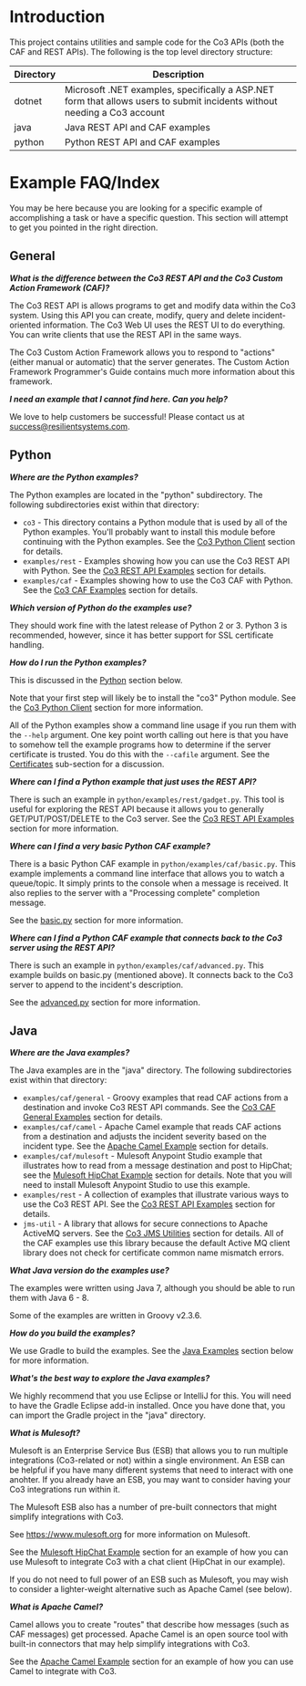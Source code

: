 # Introduction

This project contains utilities and sample code for the Co3 APIs (both the CAF and REST APIs).
The following is the top level directory structure:

 Directory  | Description
 ---------- | -----------
 dotnet     | Microsoft .NET examples, specifically a ASP.NET form that allows users to submit incidents without needing a Co3 account
 java       | Java REST API and CAF examples
 python     | Python REST API and CAF examples

# Example FAQ/Index

You may be here because you are looking for a specific example of accomplishing a task or have a specific question.  This section will attempt to get you pointed in the right direction.

## General ##

***What is the difference between the Co3 REST API and the Co3 Custom Action Framework (CAF)?***

The Co3 REST API is allows programs to get and modify data within the Co3 system.  Using this API you can create, modify, query and delete incident-oriented information.  The Co3 Web UI uses the REST UI to do everything.  You can write clients that use the REST API in the same ways.

The Co3 Custom Action Framework allows you to respond to "actions" (either manual or automatic) that the server generates.  The Custom Action Framework Programmer's Guide contains much more information about this framework.

***I need an example that I cannot find here.  Can you help?***

We love to help customers be successful!  Please contact us at [success@resilientsystems.com](mailto:success@resilientsystems.com).

## Python ##

***Where are the Python examples?***

The Python examples are located in the "python" subdirectory.  The following subdirectories exist within that directory:

* `co3` - This directory contains a Python module that is used by all of the Python examples.  You'll probably want to install this module before continuing with the Python examples.  See the [Co3 Python Client](#co3-python-client-pythonco3-directory) section for details.
* `examples/rest` - Examples showing how you can use the Co3 REST API with Python.  See the [Co3 REST API Examples](#co3-rest-api-examples-pythonexamplesrest-directory) section for details.
* `examples/caf` - Examples showing how to use the Co3 CAF with Python.  See the [Co3 CAF Examples](#caf-examples-pythonexamplescaf-directory) section for details.

***Which version of Python do the examples use?***

They should work fine with the latest release of Python 2 or 3.  Python 3 is recommended, however, since it has better support for SSL certificate handling.

***How do I run the Python examples?***

This is discussed in the [Python](#python-examples-python-directory) section below.  

Note that your first step will likely be to install the "co3" Python module.  See the [Co3 Python Client](#co3-python-client-pythonco3-directory) section for more information.

All of the Python examples show a command line usage if you run them with the `--help` argument.  One key point worth calling out here is that you have to somehow tell the example programs how to determine if the server certificate is trusted.  You do this with the `--cafile` argument.  See the [Certificates](#certificates) sub-section for a discussion.

***Where can I find a Python example that just uses the REST API?***

There is such an example in `python/examples/rest/gadget.py`.  This tool is useful for exploring the REST API because it allows you to generally GET/PUT/POST/DELETE to the Co3 server.  See the [Co3 REST API Examples](#co3-rest-api-examples-pythonexamplesrest-directory) section for more information.

***Where can I find a very basic Python CAF example?***

There is a basic Python CAF example in `python/examples/caf/basic.py`.  This example implements a command line interface that allows you to watch a queue/topic.  It simply prints to the console when a message is received.  It also replies to the server with a "Processing complete" completion message.

See the [basic.py](#basicpy) section for more information.

***Where can I find a Python CAF example that connects back to the Co3 server using the REST API?***

There is such an example in `python/examples/caf/advanced.py`.  This example builds on basic.py (mentioned above).  It connects back to the Co3 server to append to the incident's description.  

See the [advanced.py](#advancedpy) section for more information.

## Java ##

***Where are the Java examples?***

The Java examples are in the "java" directory.  The following subdirectories exist within that directory:

* `examples/caf/general` - Groovy examples that read CAF actions from a destination and invoke Co3 REST API commands.  See the [Co3 CAF General Examples](#co3-caf-general-examples-javaexamplescafgeneral) section for details.
* `examples/caf/camel` - Apache Camel example that reads CAF actions from a destination and adjusts the incident severity based on the incident type.  See the [Apache Camel Example](#apache-camel-example-javaexamplescafcamel-directory) section for details.
* `examples/caf/mulesoft` - Mulesoft Anypoint Studio example that illustrates how to read from a message destination and post to HipChat; see the [Mulesoft HipChat Example](#mulesoft-hipchat-example-javaexamplescafmulesofthipchat-directory) section for details.  Note that you will need to install Mulesoft Anypoint Studio to use this example.
* `examples/rest` - A collection of examples that illustrate various ways to use the Co3 REST API.  See the [Co3 REST API Examples](#co3-rest-api-examples-javaexamplesrest-directory) section for details.
* `jms-util` - A library that allows for secure connections to Apache ActiveMQ servers.  See the [Co3 JMS Utilities](#co3-jms-utilities-javajms-util-directory) section for details.  All of the CAF examples use this library because the default Active MQ client library does not check for certificate common name mismatch errors.

***What Java version do the examples use?***

The examples were written using Java 7, although you should be able to run them with Java 6 - 8.

Some of the examples are written in Groovy v2.3.6.

***How do you build the examples?***

We use Gradle to build the examples.  See the [Java Examples](#java-examples-java-directory) section below for more information.

***What's the best way to explore the Java examples?***

We highly recommend that you use Eclipse or IntelliJ for this.  You will need to have the Gradle Eclipse add-in installed.  Once you have done that, you can import the Gradle project in the "java" directory.

***What is Mulesoft?***

Mulesoft is an Enterprise Service Bus (ESB) that allows you to run multiple integrations (Co3-related or not) within a single environment.  An ESB can be helpful if you have many different systems that need to interact with one anohter.  If you already have an ESB, you may want to consider having your Co3 integrations run within it.

The Mulesoft ESB also has a number of pre-built connectors that might simplify integrations with Co3.

See https://www.mulesoft.org for more information on Mulesoft.

See the [Mulesoft HipChat Example](#mulesoft-hipchat-example-javaexamplescafmulesofthipchat-directory) section for an example of how you can use Mulesoft to integrate Co3 with a chat client (HipChat in our example).

If you do not need to full power of an ESB such as Mulesoft, you may wish to consider a lighter-weight alternative such as Apache Camel (see below).

***What is Apache Camel?***

Camel allows you to create "routes" that describe how messages (such as CAF messages) get processed.  Apache Camel is an open source tool with built-in connectors that may help simplify integrations with Co3.

See the [Apache Camel Example](#apache-camel-example-javaexamplescafcamel-directory) section for an example of how you can use Camel to integrate with Co3.
